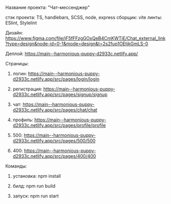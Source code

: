 Название проекта: "Чат-мессенджер"

стэк проекта: TS, handlebars, SCSS, node, express
сборщик: vite
линты: ESlint, Stylelint

Дизайн: https://www.figma.com/file/jF5fFFzgGOxQeB4CmKWTiE/Chat_external_link?type=design&node-id=0-1&mode=design&t=2s2fup1OEtjkGmLS-0

Деплой:
https://main--harmonious-puppy-d2933c.netlify.app/

Страницы:

1. логин: https://main--harmonious-puppy-d2933c.netlify.app/src/pages/login/login

2. регистрация: https://main--harmonious-puppy-d2933c.netlify.app/src/pages/signup/signup

3. чат: https://main--harmonious-puppy-d2933c.netlify.app/src/pages/chat/chat

4. профиль: https://main--harmonious-puppy-d2933c.netlify.app/src/pages/profile/profile

5. 500: https://main--harmonious-puppy-d2933c.netlify.app/src/pages/500/500

6. 400: https://main--harmonious-puppy-d2933c.netlify.app/src/pages/400/400

Команды:

1. установка: npm install

2. билд: npm run build

3. запуск: npm run start